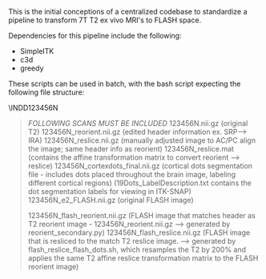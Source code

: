 This is the initial conceptions of a centralized codebase to standardize a pipeline to transform 7T T2 ex vivo MRI's to FLASH space.

Dependencies for this pipeline include the following:
- SimpleITK
- c3d
- greedy

These scripts can be used in batch, with the bash script expecting the following file structure:

\INDD123456N
> *FOLLOWING SCANS MUST BE INCLUDED*
> 123456N.nii.gz (original T2)
> 123456N_reorient.nii.gz (edited header information ex. SRP--> IRA)
> 123456N_reslice.nii.gz (manually adjusted image to AC/PC align the image; same header info as reorient)
> 123456N_reslice.mat (contains the affine transformation matrix to convert reorient --> reslice)
> 123456N_cortexdots_final.nii.gz (cortical dots segmentation file - includes dots placed throughout the brain image, labeling different cortical regions) (19Dots_LabelDescription.txt contains the dot segmentation labels for viewing in ITK-SNAP)
> 123456N_e2_FLASH.nii.gz (original FLASH image)
> 
> 123456N_flash_reorient.nii.gz (FLASH image that matches header as T2 reorient image - 123456N_reorient.nii.gz --> generated by reorient_secondary.py)
> 123456N_flash_reslice.nii.gz (FLASH image that is resliced to the match T2 reslice image. --> generated by flash_reslice_flash_dots.sh, which resamples the T2 by 200% and applies the same T2 affine reslice transformation matrix to the FLASH reorient image)
> 
